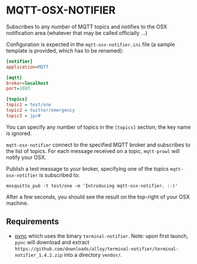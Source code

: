 # MQTT-OSX-NOTIFIER

Subscribes to any number of MQTT topics and notifies to the OSX notification
area (whatever that may be called officially ...)

Configuration is expected in the `mqtt-osx-notifier.ini` file (a sample template is
provided, which has to be renamed):

```ini
[notifier]
application=MQTT

[mqtt]
broker=localhost
port=1883

[topics]
topic1 = test/one
topic2 = twitter/emergency
topic3 = jp/#
```

You can specify any number of topics in the `[topics]` section; the key name
is ignored.

`mqtt-osx-notifier` connect to the specified MQTT broker and subscribes to the list
of topics. For each message received on a topic, `mqtt-prowl` will notify
your OSX.

Publish a test message to your broker, specifying one of the topics `mqtt-osx-notifier` is
subscribed to:

```
mosquitto_pub -t test/one -m 'Introducing mqtt-osx-notifier. :-)'
```

After a few seconds, you should see the result on the top-right of your OSX machine.

## Requirements

* [pync](https://github.com/setem/pync) which uses the binary `terminal-notifier`. Note:
  upon first launch, `pync` will download and extract `https://github.com/downloads/alloy/terminal-notifier/terminal-notifier_1.4.2.zip` into a directory `vendor/`.
